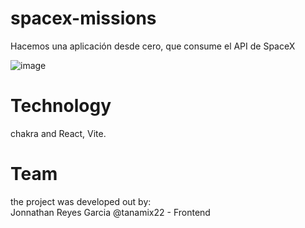 # spacex-missions

Hacemos una aplicación desde cero, que consume el API de SpaceX

![image](https://user-images.githubusercontent.com/18521846/195997519-ec488a93-43c9-4cc7-8954-227575617cd0.png)


# Technology

chakra and React, Vite.


# Team 

the project was developed out by:  
 Jonnathan Reyes Garcia @tanamix22 - Frontend



